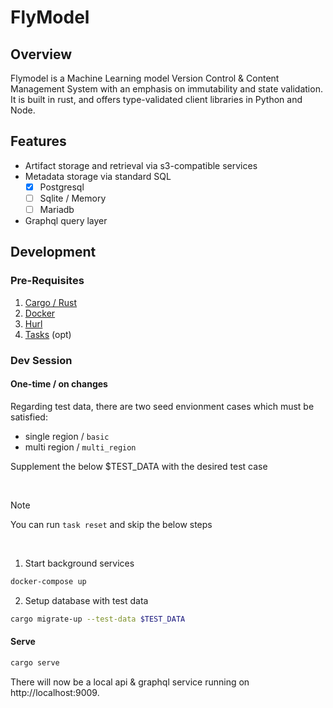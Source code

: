 # FlyModel

## Overview

Flymodel is a Machine Learning model Version Control & Content Management System with an emphasis on immutability and state validation. It is built in rust, and offers type-validated client libraries in Python and Node.

## Features

- Artifact storage and retrieval via s3-compatible services
- Metadata storage via standard SQL
  - [x] Postgresql
  - [ ] Sqlite / Memory
  - [ ] Mariadb
- Graphql query layer

## Development

### Pre-Requisites

1. [Cargo / Rust](https://rustup.rs)
2. [Docker](https://docker.com)
3. [Hurl](https://hurl.dev)
4. [Tasks](https://taskfile.dev/installation/) (opt)

### Dev Session

#### One-time / on changes

Regarding test data, there are two seed envionment cases which must be satisfied:

- single region / `basic`
- multi region / `multi_region`

Supplement the below $TEST_DATA with the desired test case

<br/>

> [!NOTE]
> You can run `task reset` and skip the below steps

<br/>

1. Start background services

```sh
docker-compose up
```

2. Setup database with test data

```sh
cargo migrate-up --test-data $TEST_DATA
```

#### Serve

```sh
cargo serve
```

There will now be a local api & graphql service running on http://localhost:9009.
